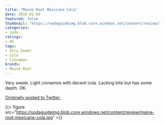 ```yaml
---
title: "Maine Root Mexicane Cola"
date: 2016-01-03
featured: false
thumbnail: "https://sodaguideimg.blob.core.windows.net/content/review/thumbs/maine-root-mexicane-cola.jpg"
categories:
- soda
ratings:
- Ok
tags:
- Very Sweet
- Cola
- Cinnamon
brands:
- Maine Root
---
```


Very sweet. Light cinnamon with decent cola. Lacking bite but has some depth. OK.

[Originally posted to Twitter.](https://twitter.com/Cavorter/status/683852543965843456)

{{< figure src="https://sodaguideimg.blob.core.windows.net/content/review/maine-root-mexicane-cola.jpg" >}}

